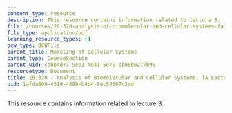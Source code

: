 ```yaml
---
content_type: resource
description: This resource contains information related to lecture 3.
file: /courses/20-320-analysis-of-biomolecular-and-cellular-systems-fall-2012/1afda0064319469bb4b48ec54367c3dd_MIT20_320F12_Lecture3.pdf
file_type: application/pdf
learning_resource_types: []
ocw_type: OCWFile
parent_title: Modeling of Cellular Systems
parent_type: CourseSection
parent_uid: cebb4d77-9ee1-4d41-5e78-cb06b0277b90
resourcetype: Document
title: 20.320 - Analysis of Biomolecular and Cellular Systems, TA Lecture Note 3
uid: 1afda006-4319-469b-b4b4-8ec54367c3dd
---
```

This resource contains information related to lecture 3.